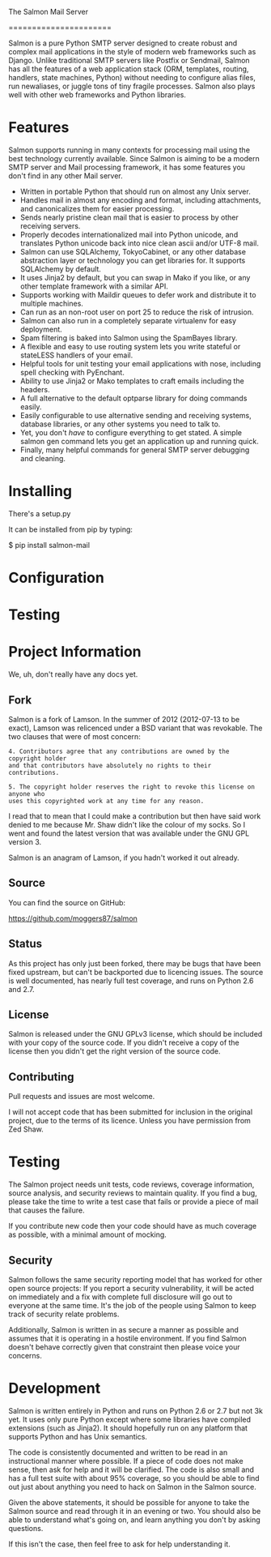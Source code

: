 The Salmon Mail Server

======================

Salmon is a pure Python SMTP server designed to create robust and complex mail
applications in the style of modern web frameworks such as Django. Unlike
traditional SMTP servers like Postfix or Sendmail, Salmon has all the features
of a web application stack (ORM, templates, routing, handlers, state machines,
Python) without needing to configure alias files, run newaliases, or juggle
tons of tiny fragile processes. Salmon also plays well with other web
frameworks and Python libraries.

Features
========

Salmon supports running in many contexts for processing mail using the best
technology currently available.  Since Salmon is aiming to be a modern SMTP
server and Mail processing framework, it has some features you don't find in any
other Mail server.

* Written in portable Python that should run on almost any Unix server.
* Handles mail in almost any encoding and format, including attachments, and
canonicalizes them for easier processing.
* Sends nearly pristine clean mail that is easier to process by other receiving
servers.
* Properly decodes internationalized mail into Python unicode, and translates
Python unicode back into nice clean ascii and/or UTF-8 mail.
* Salmon can use SQLAlchemy, TokyoCabinet, or any other database abstraction
layer or technology you can get libraries for.  It supports SQLAlchemy by
default.
* It uses Jinja2 by default, but you can swap in Mako if you like, or any other
template framework with a similar API.
* Supports working with Maildir queues to defer work and distribute it to
multiple machines.
* Can run as an non-root user on port 25 to reduce the risk of intrusion.
* Salmon can also run in a completely separate virtualenv for easy deployment.
* Spam filtering is baked into Salmon using the SpamBayes library.
* A flexible and easy to use routing system lets you write stateful or stateLESS
handlers of your email.
* Helpful tools for unit testing your email applications with nose, including
spell checking with PyEnchant.
* Ability to use Jinja2 or Mako templates to craft emails including the headers.
* A full alternative to the default optparse library for doing commands easily.
* Easily configurable to use alternative sending and receiving systems, database
libraries, or any other systems you need to talk to.
* Yet, you don't *have* to configure everything to get stated.  A simple
salmon gen command lets you get an application up and running quick.
* Finally, many helpful commands for general SMTP server debugging and cleaning.


Installing
==========

There's a setup.py

It can be installed from pip by typing:

  $ pip install salmon-mail
  

Configuration
=============

<TODO>

Testing
=======

<TODO>

Project Information
===================

We, uh, don't really have any docs yet.

Fork
-----

Salmon is a fork of Lamson. In the summer of 2012 (2012-07-13 to be exact),
Lamson was relicenced under a BSD variant that was revokable. The two clauses
that were of most concern:

    4. Contributors agree that any contributions are owned by the copyright holder
    and that contributors have absolutely no rights to their contributions.

    5. The copyright holder reserves the right to revoke this license on anyone who
    uses this copyrighted work at any time for any reason.

I read that to mean that I could make a contribution but then have said work
denied to me because Mr. Shaw didn't like the colour of my socks. So I went and
found the latest version that was available under the GNU GPL version 3.

Salmon is an anagram of Lamson, if you hadn't worked it out already.

Source
-----

You can find the source on GitHub:

https://github.com/moggers87/salmon

Status
------

As this project has only just been forked, there may be bugs that have been
fixed upstream, but can't be backported due to licencing issues.  The source is
well documented, has nearly full test coverage, and runs on Python 2.6 and 2.7.


License
----

Salmon is released under the GNU GPLv3 license, which should be included with
your copy of the source code.  If you didn't receive a copy of the license then
you didn't get the right version of the source code.


Contributing
-------

Pull requests and issues are most welcome.

I will not accept code that has been submitted for inclusion in the original
project, due to the terms of its licence. Unless you have permission from Zed
Shaw.

Testing
=======

The Salmon project needs unit tests, code reviews, coverage information, source
analysis, and security reviews to maintain quality.  If you find a bug, please
take the time to write a test case that fails or provide a piece of mail that
causes the failure.

If you contribute new code then your code should have as much coverage as
possible, with a minimal amount of mocking.


Security
--------

Salmon follows the same security reporting model that has worked for other open
source projects:  If you report a security vulnerability, it will be acted on
immediately and a fix with complete full disclosure will go out to everyone at
the same time.  It's the job of the people using Salmon to keep track of
security relate problems.

Additionally, Salmon is written in as secure a manner as possible and assumes
that it is operating in a hostile environment.  If you find Salmon doesn't
behave correctly given that constraint then please voice your concerns.



Development
===========

Salmon is written entirely in Python and runs on Python 2.6 or 2.7 but not 3k
yet.  It uses only pure Python except where some libraries have compiled
extensions (such as Jinja2).  It should hopefully run on any platform that
supports Python and has Unix semantics.

The code is consistently documented and written to be read in an instructional
manner where possible.  If a piece of code does not make sense, then ask for
help and it will be clarified.  The code is also small and has a full test suite
with about 95% coverage, so you should be able to find out just about anything
you need to hack on Salmon in the Salmon source.

Given the above statements, it should be possible for anyone to take the Salmon
source and read through it in an evening or two.  You should also be able to
understand what's going on, and learn anything you don't by asking questions.

If this isn't the case, then feel free to ask for help understanding it.


